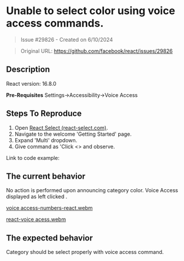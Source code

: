 # Unable to select color using voice access commands.

> Issue #29826 - Created on 6/10/2024

> Original URL: https://github.com/facebook/react/issues/29826

## Description

<!--
  Please provide a clear and concise description of what the bug is. Include
  screenshots if needed. Please test using the latest version of the relevant
  React packages to make sure your issue has not already been fixed.
-->

React version: 16.8.0

**Pre-Requisites**
Settings->Accessibility->Voice Access

## Steps To Reproduce

1. Open [React Select (react-select.com)](https://react-select.com/home).
2. Navigate to the welcome 'Getting Started' page.
3. Expand 'Multi' dropdown.
4. Give command as 'Click <<color name>> and observe.

<!--
  Your bug will get fixed much faster if we can run your code and it doesn't
  have dependencies other than React. Issues without reproduction steps or
  code examples may be immediately closed as not actionable.
-->

Link to code example:

<!--
  Please provide a CodeSandbox (https://codesandbox.io/s/new), a link to a
  repository on GitHub, or provide a minimal code example that reproduces the
  problem. You may provide a screenshot of the application if you think it is
  relevant to your bug report. Here are some tips for providing a minimal
  example: https://stackoverflow.com/help/mcve.
-->

## The current behavior 
No action is performed upon announcing category color. Voice Access displayed as left clicked <category name>.

[voice access-numbers-react.webm](https://github.com/facebook/react/assets/93735775/1a45a68a-f2e7-4e35-b127-f57f3d46061d)

[react-voice acess.webm](https://github.com/facebook/react/assets/93735775/916f0ef3-64e5-4090-ab57-d5ad4c04128d)

## The expected behavior
Category should be select properly with voice access command.



